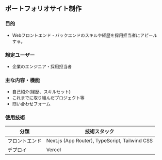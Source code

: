 ## ポートフォリオサイト制作

### 目的
- Webフロントエンド・バックエンドのスキルや経歴を採用担当者にアピールする。

### 想定ユーザー
- 企業のエンジニア・採用担当者

### 主な内容・機能
- 自己紹介(経歴、スキルセット)
- これまでに取り組んだプロジェクト等
- 問い合わせフォーム

### 使用技術
| 分類 | 技術スタック |
| --- | --- |
| フロントエンド | Next.js (App Router), TypeScript, Tailwind CSS |
| デプロイ | Vercel |
